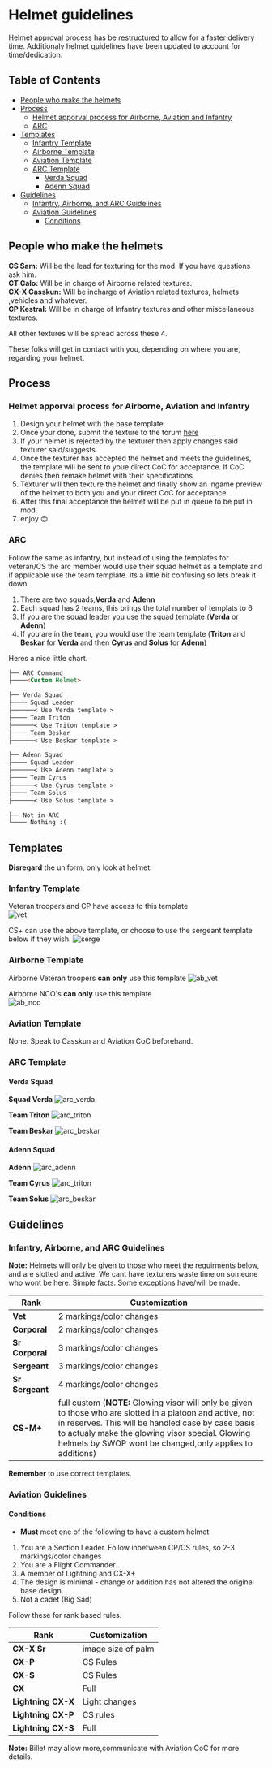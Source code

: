 [serge_template]: https://i.imgur.com/uhWfUua.png "CS template"
[vet_template]: https://i.imgur.com/jzdQTQT.png "Vet template"
[ab_nco_template]: https://i.imgur.com/suvg20G.png "AB NCO template"
[ab_vet_template]: https://i.imgur.com/Inr9u99.png "AB Vet template"

[arc_verda_template]: https://cdn.discordapp.com/attachments/523224901516263434/622272174715043840/Verda.png "Arc verda template"
[arc_triton_template]: https://cdn.discordapp.com/attachments/611253986946711552/622982790027411497/TritonHelmetTemplate.png "Arc triton template"
[arc_beskar_template]: https://cdn.discordapp.com/attachments/611253986946711552/622982784834732072/BeskarHelmetTemplate.png "Arc beskar template"

[arc_adenn_template]: https://cdn.discordapp.com/attachments/523224901516263434/622272173951942656/Adenn.png "Arc adenn template"
[arc_cyrus_template]: https://cdn.discordapp.com/attachments/611253986946711552/622982787363897364/CyrusHelmetTemplate.png "Arc cyrus template"
[arc_solus_template]: https://cdn.discordapp.com/attachments/611253986946711552/622982760000258059/SolusHelmetTemplate.png "Arc solus template"
# Helmet guidelines <!-- omit in toc -->

Helmet approval process has be restructured to allow for a faster delivery time. Additionaly helmet guidelines have been updated to account for time/dedication.

## Table of Contents <!-- omit in toc -->

- [People who make the helmets](#people-who-make-the-helmets)
- [Process](#process)
  - [Helmet apporval process for Airborne, Aviation and Infantry](#helmet-apporval-process-for-airborne-aviation-and-infantry)
  - [ARC](#arc)
- [Templates](#templates)
  - [Infantry Template](#infantry-template)
  - [Airborne Template](#airborne-template)
  - [Aviation Template](#aviation-template)
  - [ARC Template](#arc-template)
    - [Verda Squad](#verda-squad)
    - [Adenn Squad](#adenn-squad)
- [Guidelines](#guidelines)
  - [Infantry, Airborne, and ARC Guidelines](#infantry-airborne-and-arc-guidelines)
  - [Aviation Guidelines](#aviation-guidelines)
    - [Conditions](#conditions)

## People who make the helmets

**CS Sam:** Will be the lead for texturing for the mod. If you have questions ask him.  
**CT Calo:** Will be in charge of Airborne related textures.  
**CX-X Casskun:** Will be incharge of Aviation related textures, helmets ,vehicles and whatever.  
**CP Kestral:** Will be in charge of Infantry textures and other miscellaneous textures.  

All other textures will be spread across these 4.

These folks will get in contact with you, depending on where you are, regarding your helmet.

## Process

### Helmet apporval process for Airborne, Aviation and Infantry

1. Design your helmet with the base template. 
2. Once your done, submit the texture to the forum [here](https://docs.google.com/forms/d/e/1FAIpQLSdRKswPFHkU03VbGv9LXHPPz_WpMMbagMCvZkUCRBz3xkbcJg/viewform)
3. If your helmet is rejected by the texturer then apply changes said texturer said/suggests.
4. Once the texturer has accepted the helmet and meets the guidelines, the template will be sent to youe direct CoC for acceptance. If CoC denies then remake helmet with their specifications
5. Texturer will then texture the helmet and finally show an ingame preview of the helmet to both you and your direct CoC for acceptance.
6. After this final acceptance the helmet will be put in queue to be put in mod.
7. enjoy 😊.


### ARC

Follow the same as infantry, but instead of using the templates for veteran/CS the arc member would use their squad helmet as a template and if applicable use the team template. Its a little bit confusing so lets break it down.

1. There are two squads,**Verda** and **Adenn**
2. Each squad has 2 teams, this brings the total number of templats to 6
3. If you are the squad leader you use the squad template (**Verda** or **Adenn**)
4. If you are in the team, you would use the team template (**Triton** and **Beskar** for **Verda** and then **Cyrus** and **Solus** for **Adenn**)

Heres a nice little chart.

```md
├── ARC Command
├────<Custom Helmet>

├── Verda Squad
├──── Squad Leader
├──────< Use Verda template >
├──── Team Triton
├──────< Use Triton template >
├──── Team Beskar
├──────< Use Beskar template >

├── Adenn Squad
├──── Squad Leader
├──────< Use Adenn template >
├──── Team Cyrus
├──────< Use Cyrus template >
├──── Team Solus
├──────< Use Solus template >

├── Not in ARC
└──── Nothing :(
```

## Templates

**Disregard** the uniform, only look at helmet.

### Infantry Template

Veteran troopers and CP have access to this template  
![vet][vet_template]

CS+ can use the above template, or choose to use the sergeant template below if they wish.
![serge][serge_template]

### Airborne Template

Airborne Veteran troopers **can only** use this template
![ab_vet][ab_vet_template]

Airborne NCO's **can only** use this template  
![ab_nco][ab_nco_template]

### Aviation Template

None. Speak to Casskun and Aviation CoC beforehand.

### ARC Template

#### Verda Squad

**Squad Verda**
![arc_verda][arc_verda_template]

**Team Triton**
![arc_triton][arc_triton_template]

**Team Beskar**
![arc_beskar][arc_beskar_template]

#### Adenn Squad

**Adenn**
![arc_adenn][arc_adenn_template]

**Team Cyrus**
![arc_triton][arc_cyrus_template]

**Team Solus**
![arc_beskar][arc_solus_template]

## Guidelines

### Infantry, Airborne, and ARC Guidelines

**Note:** Helmets will only be given to those who meet the requirments below, and are slotted and active. We cant have texturers waste time on someone who wont be here. Simple facts. Some exceptions have/will be made.

| Rank             | Customization            |
|------------------|--------------------------|
| **Vet**          | 2 markings/color changes |
| **Corporal**     | 2 markings/color changes |
|  **Sr Corporal** | 3 markings/color changes |
| **Sergeant**     | 3 markings/color changes |
| **Sr Sergeant**  | 4 markings/color changes |
| **CS-M+**        | full custom (**NOTE:** Glowing visor will only be given to those who are slotted in a platoon and active, not in reserves. This will be handled case by case basis to actualy make the glowing visor special. Glowing helmets by SWOP wont be changed,only applies to additions)              |

**Remember** to use correct templates.

### Aviation Guidelines

#### Conditions

- **Must** meet one of the following to have a custom helmet.

1. You are a Section Leader. Follow inbetween CP/CS rules, so 2-3 markings/color changes
2. You are a Flight Commander.
3. A member of Lightning and CX-X+
4. The design is minimal - change or addition has not altered the original base design.
5. Not a cadet (Big Sad)

Follow these for rank based rules.

| Rank             | Customization            |
|------------------|--------------------------|
| **CX-X Sr**      | image size of palm       |
| **CX-P**         | CS Rules                 |
|  **CX-S**        | CS Rules                 |
| **CX**           | Full                     |
| **Lightning CX-X**  | Light changes |
| **Lightning CX-P**  | CS rules |
| **Lightning CX-S**  | Full |

**Note:** Billet may allow more,communicate with Aviation CoC for more details. 
